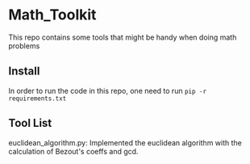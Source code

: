 # Math_Toolkit
This repo contains some tools that might be handy when doing math problems


## Install

In order to run the code in this repo, one need to run `pip -r requirements.txt`

## Tool List

euclidean_algorithm.py: Implemented the euclidean algorithm with the calculation of Bezout's coeffs and gcd.
